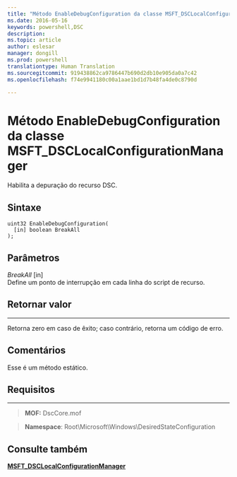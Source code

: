 ```yaml
---
title: "Método EnableDebugConfiguration da classe MSFT_DSCLocalConfigurationManager"
ms.date: 2016-05-16
keywords: powershell,DSC
description: 
ms.topic: article
author: eslesar
manager: dongill
ms.prod: powershell
translationtype: Human Translation
ms.sourcegitcommit: 919438862ca9786447b690d2db10e905da0a7c42
ms.openlocfilehash: f74e9941180c00a1aae1bd1d7b48fa4de0c8790d

---
```



# Método EnableDebugConfiguration da classe MSFT_DSCLocalConfigurationManager

Habilita a depuração do recurso DSC.

Sintaxe
------

```mof
uint32 EnableDebugConfiguration(
  [in] boolean BreakAll
);
```

Parâmetros
----------

*BreakAll* \[in\]  
Define um ponto de interrupção em cada linha do script de recurso.

## Retornar valor
------------

Retorna zero em caso de êxito; caso contrário, retorna um código de erro.

## Comentários

Esse é um método estático.

## Requisitos
------------
>**MOF:** DscCore.mof

>**Namespace**: Root\Microsoft\Windows\DesiredStateConfiguration


## Consulte também


[**MSFT_DSCLocalConfigurationManager**](msft-dsclocalconfigurationmanager.md)
 

 






<!--HONumber=Aug16_HO3-->


